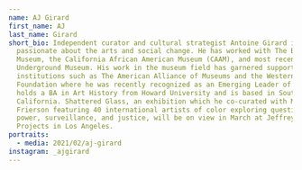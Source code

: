 ```yaml
---
name: AJ Girard
first_name: AJ
last_name: Girard
short_bio: Independent curator and cultural strategist Antoine Girard is
  passionate about the arts and social change. He has worked with The Broad
  Museum, the California African American Museum (CAAM), and most recently The
  Underground Museum. His work in the museum field has garnered support from
  institutions such as The American Alliance of Museums and the Western Arts
  Foundation where he was recently recognized as an Emerging Leader of Color. He
  holds a BA in Art History from Howard University and is based in Southern
  California. Shattered Glass, an exhibition which he co-curated with Melahn
  Frierson featuring 40 international artists of color exploring questions of
  power, surveillance, and justice, will be on view in March at Jeffrey Deitch
  Projects in Los Angeles.
portraits:
  - media: 2021/02/aj-girard
instagram: _ajgirard
---
```

